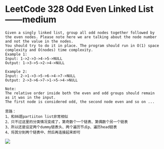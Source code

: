 # LeetCode 328 Odd Even Linked List——medium

```
Given a singly linked list, group all odd nodes together followed by the even nodes. Please note here we are talking about the node number and not the value in the nodes.
You should try to do it in place. The program should run in O(1) space complexity and O(nodes) time complexity.
Example 1:
Input: 1->2->3->4->5->NULL
Output: 1->3->5->2->4->NULL

Example 2:
Input: 2->1->3->5->6->4->7->NULL
Output: 2->3->6->7->1->5->4->NULL

Note:
The relative order inside both the even and odd groups should remain as it was in the input.
The first node is considered odd, the second node even and so on ...
```


```
思路：
1、和86题partiiton list非常相似
2、只不过这里的分类情况变成了，第奇数个一个链表、第偶数个另一个链表
3、所以还是设定两个dummy链表头、两个遍历节点p、遍历head链表
4、将其分到两个链表中、然后再连接起来即可
```
![](https://github.com/only-you/interview/blob/master/picture/328.png)

